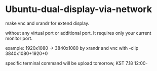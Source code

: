 # Ubuntu-dual-display-via-network

make vnc and xrandr for extend display.

without any virtual port or additional port. It requires only your current monitor port.

example: 1920x1080 -> 3840x1080 by xrandr and vnc with -clip 3840x1080+1920+0

specific terminal command will be upload tomorrow, KST 7.18 12:00-
